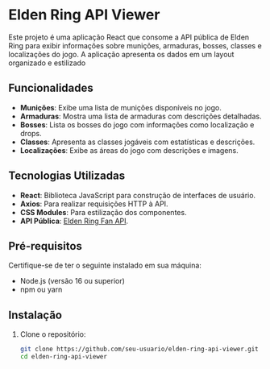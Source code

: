 # Elden Ring API Viewer

Este projeto é uma aplicação React que consome a API pública de Elden Ring para exibir informações sobre munições, armaduras, bosses, classes e localizações do jogo. A aplicação apresenta os dados em um layout organizado e estilizado

## Funcionalidades

- **Munições**: Exibe uma lista de munições disponíveis no jogo.
- **Armaduras**: Mostra uma lista de armaduras com descrições detalhadas.
- **Bosses**: Lista os bosses do jogo com informações como localização e drops.
- **Classes**: Apresenta as classes jogáveis com estatísticas e descrições.
- **Localizações**: Exibe as áreas do jogo com descrições e imagens.

## Tecnologias Utilizadas

- **React**: Biblioteca JavaScript para construção de interfaces de usuário.
- **Axios**: Para realizar requisições HTTP à API.
- **CSS Modules**: Para estilização dos componentes.
- **API Pública**: [Elden Ring Fan API](https://eldenring.fanapis.com/).

## Pré-requisitos

Certifique-se de ter o seguinte instalado em sua máquina:

- Node.js (versão 16 ou superior)
- npm ou yarn

## Instalação

1. Clone o repositório:
   ```bash
   git clone https://github.com/seu-usuario/elden-ring-api-viewer.git
   cd elden-ring-api-viewer

   